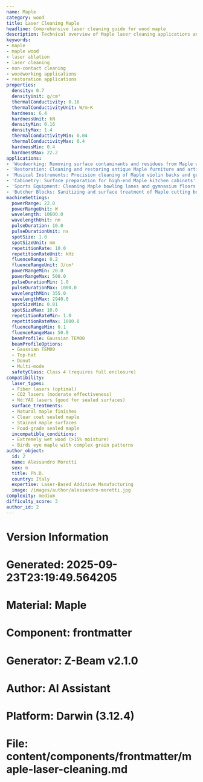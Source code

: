 ```yaml
---
name: Maple
category: wood
title: Laser Cleaning Maple
headline: Comprehensive laser cleaning guide for wood maple
description: Technical overview of Maple laser cleaning applications and parameters
keywords:
- maple
- maple wood
- laser ablation
- laser cleaning
- non-contact cleaning
- woodworking applications
- restoration applications
properties:
  density: 0.7
  densityUnit: g/cm³
  thermalConductivity: 0.16
  thermalConductivityUnit: W/m·K
  hardness: 6.4
  hardnessUnit: kN
  densityMin: 0.16
  densityMax: 1.4
  thermalConductivityMin: 0.04
  thermalConductivityMax: 0.4
  hardnessMin: 0.4
  hardnessMax: 22.2
applications:
- 'Woodworking: Removing surface contaminants and residues from Maple wood products'
- 'Restoration: Cleaning and restoring antique Maple furniture and artifacts'
- 'Musical Instruments: Precision cleaning of Maple violin backs and guitar necks'
- 'Cabinetry: Surface preparation for high-end Maple kitchen cabinets'
- 'Sports Equipment: Cleaning Maple bowling lanes and gymnasium floors'
- 'Butcher Blocks: Sanitizing and surface treatment of Maple cutting boards'
machineSettings:
  powerRange: 22.0
  powerRangeUnit: W
  wavelength: 10600.0
  wavelengthUnit: nm
  pulseDuration: 10.0
  pulseDurationUnit: ns
  spotSize: 1.0
  spotSizeUnit: mm
  repetitionRate: 10.0
  repetitionRateUnit: kHz
  fluenceRange: 0.2
  fluenceRangeUnit: J/cm²
  powerRangeMin: 20.0
  powerRangeMax: 500.0
  pulseDurationMin: 1.0
  pulseDurationMax: 1000.0
  wavelengthMin: 355.0
  wavelengthMax: 2940.0
  spotSizeMin: 0.01
  spotSizeMax: 10.0
  repetitionRateMin: 1.0
  repetitionRateMax: 1000.0
  fluenceRangeMin: 0.1
  fluenceRangeMax: 50.0
  beamProfile: Gaussian TEM00
  beamProfileOptions:
  - Gaussian TEM00
  - Top-hat
  - Donut
  - Multi-mode
  safetyClass: Class 4 (requires full enclosure)
compatibility:
  laser_types:
  - Fiber lasers (optimal)
  - CO2 lasers (moderate effectiveness)
  - Nd:YAG lasers (good for sealed surfaces)
  surface_treatments:
  - Natural maple finishes
  - Clear coat sealed maple
  - Stained maple surfaces
  - Food-grade sealed maple
  incompatible_conditions:
  - Extremely wet wood (>15% moisture)
  - Birds eye maple with complex grain patterns
author_object:
  id: 2
  name: Alessandro Moretti
  sex: m
  title: Ph.D.
  country: Italy
  expertise: Laser-Based Additive Manufacturing
  image: /images/author/alessandro-moretti.jpg
complexity: medium
difficulty_score: 3
author_id: 2
---
```



# Version Information
# Generated: 2025-09-23T23:19:49.564205
# Material: Maple
# Component: frontmatter
# Generator: Z-Beam v2.1.0
# Author: AI Assistant
# Platform: Darwin (3.12.4)
# File: content/components/frontmatter/maple-laser-cleaning.md